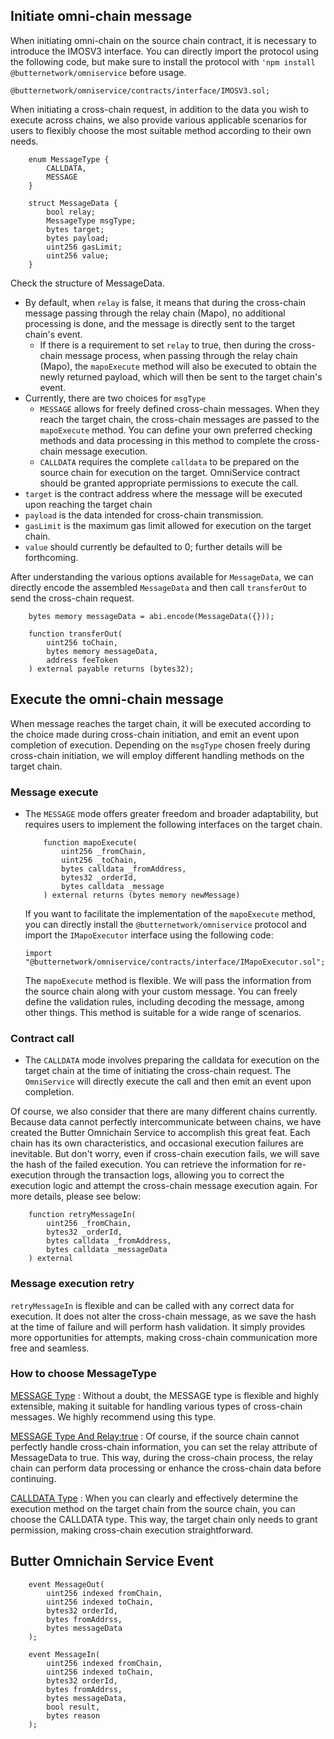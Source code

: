 

## Initiate omni-chain message

When initiating omni-chain on the source chain contract, it is necessary to introduce the IMOSV3 interface. You can directly import the protocol using the following code, but make sure to install the protocol with ```'npm install @butternetwork/omniservice``` before usage.

```
@butternetwork/omniservice/contracts/interface/IMOSV3.sol;
```

When initiating a cross-chain request, in addition to the data you wish to execute across chains, we also provide various applicable scenarios for users to flexibly choose the most suitable method according to their own needs.

```
    enum MessageType {
        CALLDATA,
        MESSAGE
    }

    struct MessageData {
        bool relay;
        MessageType msgType;
        bytes target;
        bytes payload;
        uint256 gasLimit;
        uint256 value;
    }
```

Check the structure of MessageData.

- By default, when `relay` is false, it means that during the cross-chain message passing through the relay chain (Mapo), no additional processing is done, and the message is directly sent to the target chain's event.
  - If there is a requirement to set `relay` to true, then during the cross-chain message process, when passing through the relay chain (Mapo), the `mapoExecute` method will also be executed to obtain the newly returned payload, which will then be sent to the target chain's event.
- Currently, there are two choices for `msgType`
  - `MESSAGE` allows for freely defined cross-chain messages. When they reach the target chain, the cross-chain messages are passed to the `mapoExecute` method. You can define your own preferred checking methods and data processing in this method to complete the cross-chain message execution.
  - `CALLDATA` requires the complete `calldata` to be prepared on the source chain for execution on the target. OmniService contract should be granted appropriate permissions to execute the call.
- `target` is the contract address where the message will be executed upon reaching the target chain
- `payload` is the data intended for cross-chain transmission.
- `gasLimit` is the maximum gas limit allowed for execution on the target chain.
- `value` should currently be defaulted to 0; further details will be forthcoming.

After understanding the various options available for `MessageData`, we can directly encode the assembled `MessageData` and then call `transferOut` to send the cross-chain request.

```
    bytes memory messageData = abi.encode(MessageData({}));
    
    function transferOut(
        uint256 toChain,
        bytes memory messageData,
        address feeToken
    ) external payable returns (bytes32);
```



## Execute the omni-chain message

When message reaches the target chain, it will be executed according to the choice made during cross-chain initiation, and emit an event upon completion of execution. Depending on the `msgType` chosen freely during cross-chain initiation, we will employ different handling methods on the target chain.

### Message execute
- The `MESSAGE` mode offers greater freedom and broader adaptability, but requires users to implement the following interfaces on the target chain.

  ```
      function mapoExecute(
          uint256 _fromChain,
          uint256 _toChain,
          bytes calldata _fromAddress,
          bytes32 _orderId,
          bytes calldata _message
      ) external returns (bytes memory newMessage)
  ```

  If you want to facilitate the implementation of the `mapoExecute` method, you can directly install the `@butternetwork/omniservice` protocol and import the `IMapoExecutor` interface using the following code:

  ```
  import "@butternetwork/omniservice/contracts/interface/IMapoExecutor.sol";
  ```

  The `mapoExecute` method is flexible. We will pass the information from the source chain along with your custom message. You can freely define the validation rules, including decoding the message, among other things. This method is suitable for a wide range of scenarios.

### Contract call

- The `CALLDATA` mode involves preparing the calldata for execution on the target chain at the time of initiating the cross-chain request. The `OmniService` will directly execute the call and then emit an event upon completion.

Of course, we also consider that there are many different chains currently. Because data cannot perfectly intercommunicate between chains, we have created the Butter Omnichain Service to accomplish this great feat. Each chain has its own characteristics, and occasional execution failures are inevitable. But don't worry, even if cross-chain execution fails, we will save the hash of the failed execution. You can retrieve the information for re-execution through the transaction logs, allowing you to correct the execution logic and attempt the cross-chain message execution again. For more details, please see below:

```
    function retryMessageIn(
        uint256 _fromChain,
        bytes32 _orderId,
        bytes calldata _fromAddress,
        bytes calldata _messageData
    ) external 
```

### Message execution retry

`retryMessageIn` is flexible and can be called with any correct data for execution. It does not alter the cross-chain message, as we save the hash at the time of failure and will perform hash validation. It simply provides more opportunities for attempts, making cross-chain communication more free and seamless.

### How to choose MessageType
[MESSAGE Type](Omnichain-Type/Message-Type.md) : Without a doubt, the MESSAGE type is flexible and highly extensible, making it suitable for handling various types of cross-chain messages. We highly recommend using this type.

[MESSAGE Type And Relay:true](Omnichain-Type/MessageAndRelayTrue-Type.md) : Of course, if the source chain cannot perfectly handle cross-chain information, you can set the relay attribute of MessageData to true. This way, during the cross-chain process, the relay chain can perform data processing or enhance the cross-chain data before continuing.

[CALLDATA Type](Omnichain-Type/Calldata-Type.md) : When you can clearly and effectively determine the execution method on the target chain from the source chain, you can choose the CALLDATA type. This way, the target chain only needs to grant permission, making cross-chain execution straightforward.

## Butter Omnichain Service Event 

```
	event MessageOut(
        uint256 indexed fromChain,
        uint256 indexed toChain,
        bytes32 orderId,
        bytes fromAddrss,
        bytes messageData
    );
    
    event MessageIn(
        uint256 indexed fromChain,
        uint256 indexed toChain,
        bytes32 orderId,
        bytes fromAddrss,
        bytes messageData,
        bool result,
        bytes reason
    );
```


